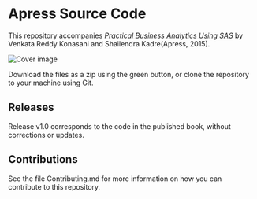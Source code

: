 # Apress Source Code

This repository accompanies [*Practical Business Analytics Using SAS*](http://www.apress.com/9781484200445) by Venkata Reddy Konasani and Shailendra Kadre(Apress, 2015).

![Cover image](9781484200445.jpg)

Download the files as a zip using the green button, or clone the repository to your machine using Git.

## Releases

Release v1.0 corresponds to the code in the published book, without corrections or updates.

## Contributions

See the file Contributing.md for more information on how you can contribute to this repository.
